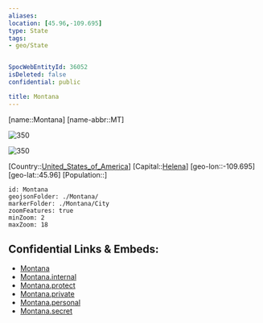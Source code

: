 ```yaml
---
aliases: 
location: [45.96,-109.695]
type: State
tags:
- geo/State


SpocWebEntityId: 36052
isDeleted: false
confidential: public

title: Montana
---
```

[name::Montana]
[name-abbr::MT]

![350](geo/Continent/North-America/United_States_of_America/Montana/Seal_of_Montana.svg)

![350](geo/Continent/North-America/United_States_of_America/Montana/Flag_of_Montana.svg)

[Country::[United_States_of_America](geo/Continent/North-America/United_States_of_America.md)]
[Capital::[Helena](geo/Continent/North-America/United_States_of_America/Montana/City/Helena.md)]
[geo-lon::-109.695]
[geo-lat::45.96]
[Population::]



```leaflet
id: Montana
geojsonFolder: ./Montana/
markerFolder: ./Montana/City
zoomFeatures: true 
minZoom: 2 
maxZoom: 18
```


## Confidential Links & Embeds: 
- [Montana](../../../../../_public/geo/Continent/North-America/United_States_of_America/Montana.md) 
- [Montana.internal](../../../../../_internal/geo/Continent/North-America/United_States_of_America/Montana.internal.md) 
- [Montana.protect](../../../../../_protect/geo/Continent/North-America/United_States_of_America/Montana.protect.md) 
- [Montana.private](../../../../../_private/geo/Continent/North-America/United_States_of_America/Montana.private.md) 
- [Montana.personal](../../../../../_personal/geo/Continent/North-America/United_States_of_America/Montana.personal.md) 
- [Montana.secret](../../../../../_secret/geo/Continent/North-America/United_States_of_America/Montana.secret.md) 
